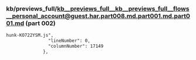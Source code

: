 ### kb/previews_full/kb__previews_full__kb__previews_full__flows__personal_account@guest.har.part008.md.part001.md.part001.md (part 002)

```md
hunk-KO722YSM.js",
                "lineNumber": 0,
                "columnNumber": 17149
              },
       
```

```
